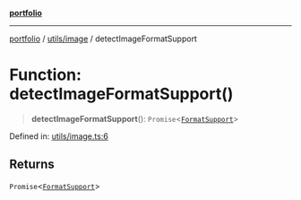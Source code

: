 [**portfolio**](../../../README.md)

***

[portfolio](../../../modules.md) / [utils/image](../README.md) / detectImageFormatSupport

# Function: detectImageFormatSupport()

> **detectImageFormatSupport**(): `Promise`\<[`FormatSupport`](../interfaces/FormatSupport.md)\>

Defined in: [utils/image.ts:6](https://github.com/tnorlund/Portfolio/blob/d90c328047f464fe109d76bd6c13eb6374345e92/portfolio/utils/image.ts#L6)

## Returns

`Promise`\<[`FormatSupport`](../interfaces/FormatSupport.md)\>
